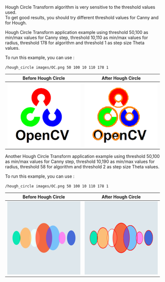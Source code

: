 Hough Circle Transform algorithm is very sensitive to the threshold values used. </br>
To get good results, you should try different threshold values for Canny and for Hough.

Hough Circle Transform application example using threshold 50,100 as min/max values for Canny step, threshold 10,110 as min/max values for radius, threshold 178 for algorithm and threshold 1 as step size Theta values.

To run this example, you can use :

`/hough_circle images/OC.png 50 100 10 110 178 1`

| Before Hough Circle |  After Hough Circle |
:---------:|:-----:|
![](https://github.com/Dantekk/Image-Processing-algorithms-with-OpenCV/blob/main/Hough%20Circle%20Transform/images/OC.png) | ![](https://github.com/Dantekk/Image-Processing-algorithms-with-OpenCV/blob/main/Hough%20Circle%20Transform/images/OC_out.png)

Another Hough Circle Transform application example using threshold 50,100 as min/max values for Canny step, threshold 10,190 as min/max values for radius, threshold 58 for algorithm and threshold 2 as step size Theta values.

To run this example, you can use :

`/hough_circle images/OC.png 50 100 10 110 178 1`

| Before Hough Circle |  After Hough Circle |
:---------:|:-----:|
![](https://github.com/Dantekk/Image-Processing-algorithms-with-OpenCV/blob/main/Hough%20Circle%20Transform/images/circles.png) | ![](https://github.com/Dantekk/Image-Processing-algorithms-with-OpenCV/blob/main/Hough%20Circle%20Transform/images/circles_out.png)
